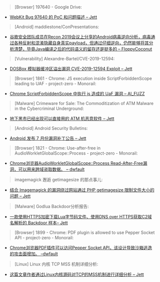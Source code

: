> [Browser] 197640 - Google Drive: 


* [WebKit Bug 97640 的 PoC 和问题描述 – Jett](https://drive.google.com/drive/folders/1mVG7VwH9dDXacJN8QlGeVrP6nncm-V4v)



> [Android] maddiestone/ConPresentations: 


* [谷歌安全团队成员在Recon 2019会议上分享的Android病毒逆向分析，病毒通过各种反射和混淆隐藏自身真实payload，但通过仔细逆向，仍然能够将其分析清楚，毕竟Java编译之后的代码语义的留存还是挺多的 – FloppyCoconut](https://github.com/maddiestone/ConPresentations/blob/master/REcon2019.PathToThePayload.pdf)



> [Vulnerability] Alexandre-Bartel/CVE-2019-12594: 


* [DOSBox 模拟器缓冲区溢出漏洞 CVE-2019-12594 Exploit – Jett](https://github.com/Alexandre-Bartel/CVE-2019-12594/)



> [Browser] 1861 - Chrome: JS execution inside ScriptForbiddenScope leading to UAF - project-zero - Monorail: 

* [Chrome ScriptForbiddenScope 中执行 js 造成的 UaF 漏洞 – AI_FUZZ](https://bugs.chromium.org/p/project-zero/issues/detail?id=1861)



> [Malware] Crimeware for Sale: The Commoditization of ATM Malware in the Cybercriminal Underground: 


* [地下黑市已经出现可以直接用的 ATM 机恶意软件 – Jett](http://bit.ly/3035P3b)



> [Android] Android Security Bulletins: 


* [Android 发布 7 月份漏洞补丁公告 – Jett](https://source.android.com/security/bulletin)



> [Browser] 1821 - Chrome: Use-after-free in AudioWorkletGlobalScope::Process - project-zero - Monorail: 


* [Chrome浏览器AudioWorkletGlobalScope::Process Read-After-Free漏洞，可以用来跨域盗取数据。 – dwfault](https://bugs.chromium.org/p/project-zero/issues/detail?id=1821)



> imagemagick 邂逅 getimagesize 的那点事儿: 


* [结合 Imagemagick 的漏洞绕过网站通过 PHP getimagesize 限制文件大小的问题 – Jett](https://paper.seebug.org/969/)



> [Malware] Godlua Backdoor分析报告: 


* [一款使用HTTPS加密下载Lua字节码文件、使用DNS over HTTPS获取C2域名解析的 Backdoor 样本– Jett](https://blog.netlab.360.com/an-analysis-of-godlua-backdoor/)



> [Browser] 1899 - Chrome: PDF plugin is allowed to use Pepper Socket API - project-zero - Monorail: 


* [Chrome浏览器PDF插件可以访问Pepper Socket API，该设计导致沙箱逃逸的攻击面增加。 –dwfault](https://bugs.chromium.org/p/project-zero/issues/detail?id=1899)



> [Linux] Linux 内核 TCP MSS 机制详细分析: 


* [这篇文章作者通过Linux内核源码对TCP的MSS机制进行详细分析 – Jett](https://paper.seebug.org/966/)